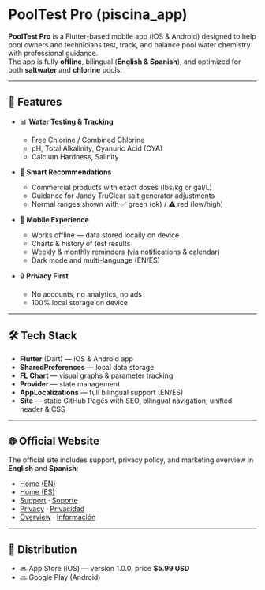 # PoolTest Pro (piscina_app)

**PoolTest Pro** is a Flutter-based mobile app (iOS & Android) designed to help pool owners and technicians test, track, and balance pool water chemistry with professional guidance.  
The app is fully **offline**, bilingual (**English & Spanish**), and optimized for both **saltwater** and **chlorine** pools.

---

## 🌊 Features

- 📊 **Water Testing & Tracking**
  - Free Chlorine / Combined Chlorine  
  - pH, Total Alkalinity, Cyanuric Acid (CYA)  
  - Calcium Hardness, Salinity  

- 🧪 **Smart Recommendations**
  - Commercial products with exact doses (lbs/kg or gal/L)  
  - Guidance for Jandy TruClear salt generator adjustments  
  - Normal ranges shown with ✅ green (ok) / ⚠️ red (low/high)  

- 📱 **Mobile Experience**
  - Works offline — data stored locally on device  
  - Charts & history of test results  
  - Weekly & monthly reminders (via notifications & calendar)  
  - Dark mode and multi-language (EN/ES)  

- 🔒 **Privacy First**
  - No accounts, no analytics, no ads  
  - 100% local storage on device  

---

## 🛠 Tech Stack

- **Flutter** (Dart) — iOS & Android app  
- **SharedPreferences** — local data storage  
- **FL Chart** — visual graphs & parameter tracking  
- **Provider** — state management  
- **AppLocalizations** — full bilingual support (EN/ES)  
- **Site** — static GitHub Pages with SEO, bilingual navigation, unified header & CSS  

---

## 🌐 Official Website

The official site includes support, privacy policy, and marketing overview in **English** and **Spanish**:  

- [Home (EN)](https://martinevoda.github.io/PoolTestPro_app/index.html)  
- [Home (ES)](https://martinevoda.github.io/PoolTestPro_app/index-es.html)  
- [Support](https://martinevoda.github.io/PoolTestPro_app/support.html) · [Soporte](https://martinevoda.github.io/PoolTestPro_app/support-es.html)  
- [Privacy](https://martinevoda.github.io/PoolTestPro_app/privacy.html) · [Privacidad](https://martinevoda.github.io/PoolTestPro_app/privacy-es.html)  
- [Overview](https://martinevoda.github.io/PoolTestPro_app/marketing.html) · [Información](https://martinevoda.github.io/PoolTestPro_app/marketing-es.html)  

---

## 📲 Distribution

- 🔜 App Store (iOS) — version 1.0.0, price **$5.99 USD**  
- 🔜 Google Play (Android)  




